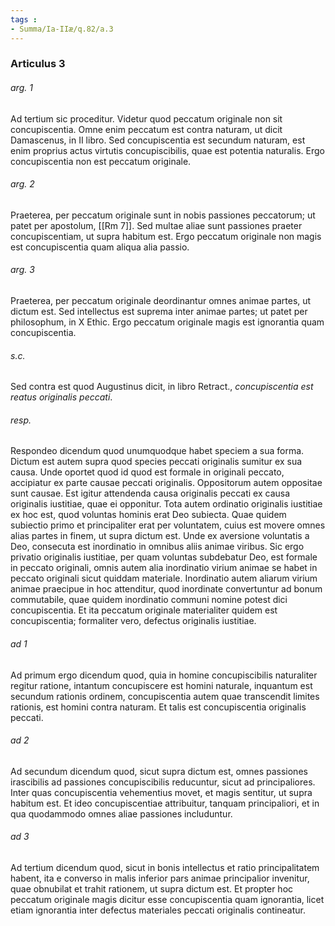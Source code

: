 ```yaml
---
tags : 
- Summa/Ia-IIæ/q.82/a.3
---
```


### Articulus 3

###### arg. 1
Ad tertium sic proceditur. Videtur quod peccatum originale non sit concupiscentia. Omne enim peccatum est contra naturam, ut dicit Damascenus, in II libro. Sed concupiscentia est secundum naturam, est enim proprius actus virtutis concupiscibilis, quae est potentia naturalis. Ergo concupiscentia non est peccatum originale.

###### arg. 2
Praeterea, per peccatum originale sunt in nobis passiones peccatorum; ut patet per apostolum, [[Rm 7]]. Sed multae aliae sunt passiones praeter concupiscentiam, ut supra habitum est. Ergo peccatum originale non magis est concupiscentia quam aliqua alia passio.

###### arg. 3
Praeterea, per peccatum originale deordinantur omnes animae partes, ut dictum est. Sed intellectus est suprema inter animae partes; ut patet per philosophum, in X Ethic. Ergo peccatum originale magis est ignorantia quam concupiscentia.

###### s.c.
Sed contra est quod Augustinus dicit, in libro Retract., *concupiscentia est reatus originalis peccati*.

###### resp.
Respondeo dicendum quod unumquodque habet speciem a sua forma. Dictum est autem supra quod species peccati originalis sumitur ex sua causa. Unde oportet quod id quod est formale in originali peccato, accipiatur ex parte causae peccati originalis. Oppositorum autem oppositae sunt causae. Est igitur attendenda causa originalis peccati ex causa originalis iustitiae, quae ei opponitur. Tota autem ordinatio originalis iustitiae ex hoc est, quod voluntas hominis erat Deo subiecta. Quae quidem subiectio primo et principaliter erat per voluntatem, cuius est movere omnes alias partes in finem, ut supra dictum est. Unde ex aversione voluntatis a Deo, consecuta est inordinatio in omnibus aliis animae viribus. Sic ergo privatio originalis iustitiae, per quam voluntas subdebatur Deo, est formale in peccato originali, omnis autem alia inordinatio virium animae se habet in peccato originali sicut quiddam materiale. Inordinatio autem aliarum virium animae praecipue in hoc attenditur, quod inordinate convertuntur ad bonum commutabile, quae quidem inordinatio communi nomine potest dici concupiscentia. Et ita peccatum originale materialiter quidem est concupiscentia; formaliter vero, defectus originalis iustitiae.

###### ad 1
Ad primum ergo dicendum quod, quia in homine concupiscibilis naturaliter regitur ratione, intantum concupiscere est homini naturale, inquantum est secundum rationis ordinem, concupiscentia autem quae transcendit limites rationis, est homini contra naturam. Et talis est concupiscentia originalis peccati.

###### ad 2
Ad secundum dicendum quod, sicut supra dictum est, omnes passiones irascibilis ad passiones concupiscibilis reducuntur, sicut ad principaliores. Inter quas concupiscentia vehementius movet, et magis sentitur, ut supra habitum est. Et ideo concupiscentiae attribuitur, tanquam principaliori, et in qua quodammodo omnes aliae passiones includuntur.

###### ad 3
Ad tertium dicendum quod, sicut in bonis intellectus et ratio principalitatem habent, ita e converso in malis inferior pars animae principalior invenitur, quae obnubilat et trahit rationem, ut supra dictum est. Et propter hoc peccatum originale magis dicitur esse concupiscentia quam ignorantia, licet etiam ignorantia inter defectus materiales peccati originalis contineatur.

